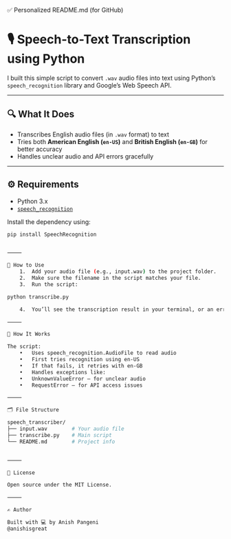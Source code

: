 
✅ Personalized README.md (for GitHub)

# 🎙️ Speech-to-Text Transcription using Python

I built this simple script to convert `.wav` audio files into text using Python’s `speech_recognition` library and Google’s Web Speech API.

---

## 🔍 What It Does

- Transcribes English audio files (in `.wav` format) to text
- Tries both **American English (`en-US`)** and **British English (`en-GB`)** for better accuracy
- Handles unclear audio and API errors gracefully

---

## ⚙️ Requirements

- Python 3.x
- [`speech_recognition`](https://pypi.org/project/SpeechRecognition/)

Install the dependency using:

```bash
pip install SpeechRecognition


⸻

🚀 How to Use
	1.	Add your audio file (e.g., input.wav) to the project folder.
	2.	Make sure the filename in the script matches your file.
	3.	Run the script:

python transcribe.py

	4.	You’ll see the transcription result in your terminal, or an error message if the speech couldn’t be recognized.

⸻

🧠 How It Works

The script:
	•	Uses speech_recognition.AudioFile to read audio
	•	First tries recognition using en-US
	•	If that fails, it retries with en-GB
	•	Handles exceptions like:
	•	UnknownValueError – for unclear audio
	•	RequestError – for API access issues

⸻

🗂️ File Structure

speech_transcriber/
├── input.wav        # Your audio file
├── transcribe.py    # Main script
└── README.md        # Project info


⸻

📄 License

Open source under the MIT License.

⸻

✍️ Author

Built with 💻 by Anish Pangeni
@anishisgreat

